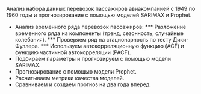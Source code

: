 Анализ набора данных перевозок пассажиров авиакомпанией с 1949 по 1960 годы и прогнозирование с помощью моделей SARIMAX и Prophet.

   * Анализ временного ряда перевозок пассажиров:
      *** Разложение временного ряда  на компоненты (тренд, сезонность, случайные колебания).
      *** Проверяем ряд на стационарность по тесту Дики-Фуллера.
      *** Используем автокорреляционную функцию (ACF) и функцию частичной автокорреляции (PACF).
  * Подбираем параметры и прогнозируем с помощью модели SARIMAX. 
  * Прогнозирование с помощью модели Prophet.
  * Расчитываем метрики качества моделей.
  * Сравниваем и создаем прогноз на два года вперед.

